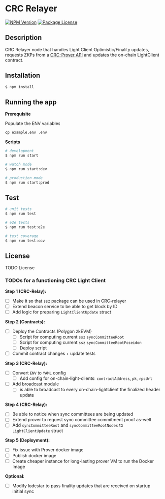 # CRC Relayer

<a href="https://www.npmjs.com/~nestjscore" target="_blank"><img src="https://img.shields.io/npm/v/@nestjs/core.svg" alt="NPM Version" /></a>
<a href="https://www.npmjs.com/~nestjscore" target="_blank"><img src="https://img.shields.io/npm/l/@nestjs/core.svg" alt="Package License" /></a>

## Description

CRC Relayer node that handles Light Client Optimistic/Finality updates, requests ZKPs from
a [CRC-Prover API](https://github.com/LimeChain/crc-prover) and updates the on-chain LightClient contract.

## Installation

```bash
$ npm install
```

## Running the app

**Prerequisite**

Populate the ENV variables
```markdown
cp example.env .env
```

**Scripts**

```bash
# development
$ npm run start

# watch mode
$ npm run start:dev

# production mode
$ npm run start:prod
```

## Test

```bash
# unit tests
$ npm run test

# e2e tests
$ npm run test:e2e

# test coverage
$ npm run test:cov
```

## License

TODO License

### TODOs for a functioning CRC Light Client

**Step 1 (CRC-Relay):**
- [ ] Make it so that `ssz` package can be used in CRC-relayer
- [ ] Extend beacon service to be able to get block by ID
- [ ] Add logic for preparing `LightClientUpdate` struct

**Step 2 (Contracts):**
- [ ] Deploy the Contracts (Polygon zkEVM)
  - [ ] Script for computing current `ssz` `syncCommitteeRoot`
  - [ ] Script for computing current `ssz` `syncCommitteeRootPoseidon`
  - [ ] Deploy script
- [ ] Commit contract changes + update tests

**Step 3 (CRC-Relay):**
- [ ] Convert `ENV` to `YAML` config
  - [ ] Add config for on-chain-light-clients: `contractAddress`, `pk`, `rpcUrl`
- [ ] Add broadcast module
  - [ ] is able to broadcast to every on-chain-lightclient the finalized header update

**Step 4 (CRC-Relay):**
- [ ] Be able to notice when sync committees are being updated
- [ ] Extend prover to request sync committee commitment proof as-well
- [ ] Add `syncCommitteeRoot` and `syncCommitteeRootNodes` to `LightClientUpdate` struct

**Step 5 (Deployment):**
- [ ] Fix issue with Prover docker image
- [ ] Publish docker image
- [ ] Create cheaper instance for long-lasting prover VM to run the Docker Image

**Optional:**
- [ ] Modify lodestar to pass finality updates that are received on startup initial sync
